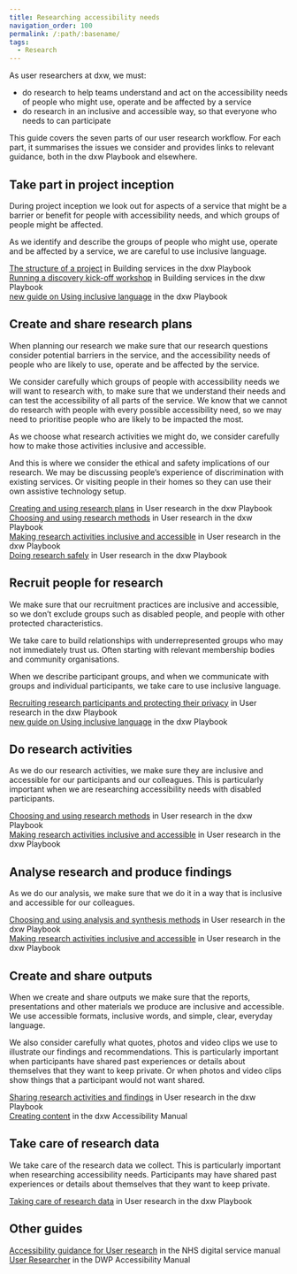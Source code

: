 ```yaml
---
title: Researching accessibility needs
navigation_order: 100
permalink: /:path/:basename/
tags:
  - Research
---
```


As user researchers at dxw, we must:

* do research to help teams understand and act on the accessibility needs of people who might use, operate and be affected by a service
* do research in an inclusive and accessible way, so that everyone who needs to can participate

This guide covers the seven parts of our user research workflow.  For each part, it summarises the issues we consider and provides links to relevant guidance, both in the dxw Playbook and elsewhere.

## Take part in project inception

During project inception we look out for aspects of a service that might be a barrier or benefit for people with accessibility needs, and which groups of people might be affected.

As we identify and describe the groups of people who might use, operate and be affected by a service, we are careful to use inclusive language.

[The structure of a project](https://playbook.dxw.com/work-we-do/building-services/#the-structure-of-a-project) in Building services in the dxw Playbook \
[Running a discovery kick-off workshop](https://playbook.dxw.com/work-we-do/building-services/running-a-discovery-kick-off-workshop/) in Building services in the dxw Playbook \
[new guide on Using inclusive language]() in the dxw Playbook

## Create and share research plans

When planning our research we make sure that our research questions consider potential barriers in the service, and the accessibility needs of people who are likely to use, operate and be affected by the service. 

We consider carefully which groups of people with accessibility needs we will want to research with, to make sure that we understand their needs and can test the accessibility of all parts of the service. We know that we cannot do research with people with every possible accessibility need, so we may need to prioritise people who are likely to be impacted the most.

As we choose what research activities we might do, we consider carefully how to make those activities inclusive and accessible.

And this is where we consider the ethical and safety implications of our research. We may be discussing people’s experience of discrimination with existing services. Or visiting people in their homes so they can use their own assistive technology setup.

[Creating and using research plans](https://playbook.dxw.com/user-research/creating-and-using-research-plans/) in User research in the dxw Playbook \
[Choosing and using research methods](https://playbook.dxw.com/user-research/choosing-and-using-research-methods/) in User research in the dxw Playbook \
[Making research activities inclusive and accessible](https://playbook.dxw.com/user-research/making-research-activities-inclusive-and-accessible/) in User research in the dxw Playbook \
[Doing research safely](https://playbook.dxw.com/user-research/doing-research-safely/) in User research in the dxw Playbook

## Recruit people for research

We make sure that our recruitment practices are inclusive and accessible, so we don’t exclude groups such as disabled people, and people with other protected characteristics.

We take care to build relationships with underrepresented groups who may not immediately trust us. Often starting with relevant membership bodies and community organisations.

When we describe participant groups, and when we communicate with groups and individual participants, we take care to use inclusive language.

[Recruiting research participants and protecting their privacy](https://playbook.dxw.com/user-research/recruiting-participants-protecting-privacy/) in User research in the dxw Playbook \
[new guide on Using inclusive language]() in the dxw Playbook

## Do research activities

As we do our research activities, we make sure they are inclusive and accessible for our participants and our colleagues. This is particularly important when we are researching accessibility needs with disabled participants.

[Choosing and using research methods](https://playbook.dxw.com/user-research/choosing-and-using-research-methods/) in User research in the dxw Playbook \
[Making research activities inclusive and accessible](https://playbook.dxw.com/user-research/making-research-activities-inclusive-and-accessible/) in User research in the dxw Playbook

## Analyse research and produce findings

As we do our analysis, we make sure that we do it in a way that is inclusive and accessible for our colleagues.

[Choosing and using analysis and synthesis methods](https://playbook.dxw.com/user-research/choosing-and-using-analysis-and-synthesis-methods/) in User research in the dxw Playbook \
[Making research activities inclusive and accessible](https://playbook.dxw.com/user-research/making-research-activities-inclusive-and-accessible/) in User research in the dxw Playbook

## Create and share outputs

When we create and share outputs we make sure that the reports, presentations and other materials we produce are inclusive and accessible. We use accessible formats, inclusive words, and simple, clear, everyday language.

We also consider carefully what quotes, photos and video clips we use to illustrate our findings and recommendations. This is particularly important when participants have shared past experiences or details about themselves that they want to keep private. Or when photos and video clips show things that a participant would not want shared.

[Sharing research activities and findings](https://playbook.dxw.com/user-research/sharing-research-activities-and-findings/) in User research in the dxw Playbook \
[Creating content](https://accessibility.dxw.com/content/) in the dxw Accessibility Manual

## Take care of research data

We take care of the research data we collect. This is particularly important when researching accessibility needs. Participants may have shared past experiences or details about themselves that they want to keep private.

[Taking care of research data](https://playbook.dxw.com/user-research/taking-care-of-research-data/) in User research in the dxw Playbook

## Other guides

[Accessibility guidance for User research](https://service-manual.nhs.uk/accessibility/user-research) in the NHS digital service manual
[User Researcher](https://accessibility-manual.dwp.gov.uk/guidance-for-your-job-role/user-researcher) in the DWP Accessibility Manual
